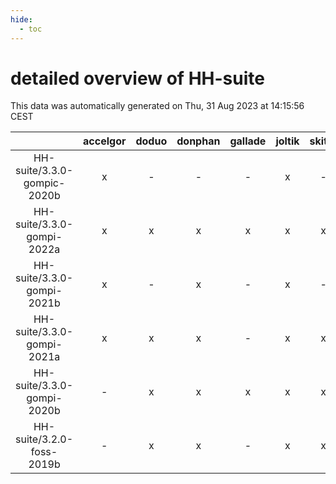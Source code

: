 ```yaml
---
hide:
  - toc
---
```


detailed overview of HH-suite
=============================


This data was automatically generated on Thu, 31 Aug 2023 at 14:15:56 CEST  

| |accelgor|doduo|donphan|gallade|joltik|skitty|swalot|victini|
| :---: | :---: | :---: | :---: | :---: | :---: | :---: | :---: | :---: |
|HH-suite/3.3.0-gompic-2020b|x|-|-|-|x|-|-|-|
|HH-suite/3.3.0-gompi-2022a|x|x|x|x|x|x|x|x|
|HH-suite/3.3.0-gompi-2021b|x|-|x|-|x|-|-|-|
|HH-suite/3.3.0-gompi-2021a|x|x|x|-|x|x|x|x|
|HH-suite/3.3.0-gompi-2020b|-|x|x|x|x|x|x|x|
|HH-suite/3.2.0-foss-2019b|-|x|x|-|x|x|-|x|
